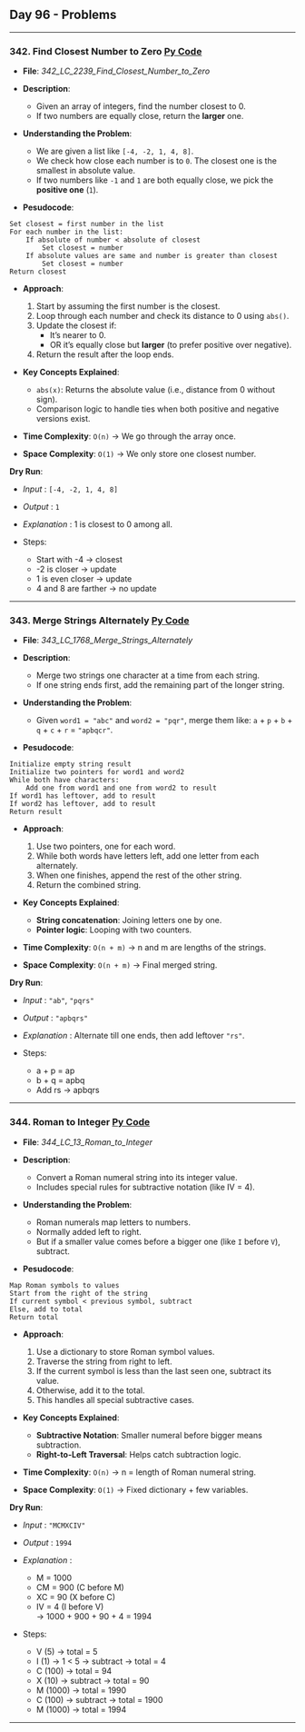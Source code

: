 
## Day 96 - Problems

---

### 342. **Find Closest Number to Zero** [Py Code](./_342_LC_2239_Find_Closest_Number_to_Zero.py)

- **File**: _342_LC_2239_Find_Closest_Number_to_Zero_  
- **Description**:  
  - Given an array of integers, find the number closest to 0.
  - If two numbers are equally close, return the **larger** one.

- **Understanding the Problem**:  
  - We are given a list like `[-4, -2, 1, 4, 8]`.
  - We check how close each number is to `0`. The closest one is the smallest in absolute value.
  - If two numbers like `-1` and `1` are both equally close, we pick the **positive one** (`1`).

- **Pesudocode**:
```
Set closest = first number in the list
For each number in the list:
    If absolute of number < absolute of closest
        Set closest = number
    If absolute values are same and number is greater than closest
        Set closest = number
Return closest
```

- **Approach**:  
  1. Start by assuming the first number is the closest.
  2. Loop through each number and check its distance to 0 using `abs()`.
  3. Update the closest if:
     - It’s nearer to 0.
     - OR it’s equally close but **larger** (to prefer positive over negative).
  4. Return the result after the loop ends.

- **Key Concepts Explained**:  
  - `abs(x)`: Returns the absolute value (i.e., distance from 0 without sign).
  - Comparison logic to handle ties when both positive and negative versions exist.

- **Time Complexity**: `O(n)` → We go through the array once.
- **Space Complexity**: `O(1)` → We only store one closest number.

**Dry Run**:
- *Input* : `[-4, -2, 1, 4, 8]`
- *Output* : `1`
- *Explanation* : 1 is closest to 0 among all.

- Steps:
  - Start with -4 → closest
  - -2 is closer → update
  - 1 is even closer → update
  - 4 and 8 are farther → no update

---

### 343. **Merge Strings Alternately** [Py Code](./_343_LC_1768_Merge_Strings_Alternately.py)

- **File**: _343_LC_1768_Merge_Strings_Alternately_  
- **Description**:  
  - Merge two strings one character at a time from each string.
  - If one string ends first, add the remaining part of the longer string.

- **Understanding the Problem**:  
  - Given `word1 = "abc"` and `word2 = "pqr"`, merge them like: `a` + `p` + `b` + `q` + `c` + `r` = `"apbqcr"`.

- **Pesudocode**:
```
Initialize empty string result
Initialize two pointers for word1 and word2
While both have characters:
    Add one from word1 and one from word2 to result
If word1 has leftover, add to result
If word2 has leftover, add to result
Return result
```

- **Approach**:  
  1. Use two pointers, one for each word.
  2. While both words have letters left, add one letter from each alternately.
  3. When one finishes, append the rest of the other string.
  4. Return the combined string.

- **Key Concepts Explained**:  
  - **String concatenation**: Joining letters one by one.
  - **Pointer logic**: Looping with two counters.

- **Time Complexity**: `O(n + m)` → n and m are lengths of the strings.
- **Space Complexity**: `O(n + m)` → Final merged string.

**Dry Run**:
- *Input* : `"ab"`, `"pqrs"`
- *Output* : `"apbqrs"`
- *Explanation* : Alternate till one ends, then add leftover `"rs"`.

- Steps:
  - a + p = ap
  - b + q = apbq
  - Add rs → apbqrs

---

### 344. **Roman to Integer** [Py Code](./_344_LC_13_Roman_to_Integer.py)

- **File**: _344_LC_13_Roman_to_Integer_  
- **Description**:  
  - Convert a Roman numeral string into its integer value.
  - Includes special rules for subtractive notation (like IV = 4).

- **Understanding the Problem**:  
  - Roman numerals map letters to numbers.
  - Normally added left to right.
  - But if a smaller value comes before a bigger one (like `I` before `V`), subtract.

- **Pesudocode**:
```
Map Roman symbols to values
Start from the right of the string
If current symbol < previous symbol, subtract
Else, add to total
Return total
```

- **Approach**:  
  1. Use a dictionary to store Roman symbol values.
  2. Traverse the string from right to left.
  3. If the current symbol is less than the last seen one, subtract its value.
  4. Otherwise, add it to the total.
  5. This handles all special subtractive cases.

- **Key Concepts Explained**:  
  - **Subtractive Notation**: Smaller numeral before bigger means subtraction.
  - **Right-to-Left Traversal**: Helps catch subtraction logic.

- **Time Complexity**: `O(n)` → n = length of Roman numeral string.
- **Space Complexity**: `O(1)` → Fixed dictionary + few variables.

**Dry Run**:
- *Input* : `"MCMXCIV"`
- *Output* : `1994`
- *Explanation* :  
  - M = 1000  
  - CM = 900 (C before M)  
  - XC = 90 (X before C)  
  - IV = 4 (I before V)  
  → 1000 + 900 + 90 + 4 = 1994

- Steps:
  - V (5) → total = 5
  - I (1) → 1 < 5 → subtract → total = 4
  - C (100) → total = 94
  - X (10) → subtract → total = 90
  - M (1000) → total = 1990
  - C (100) → subtract → total = 1900
  - M (1000) → total = 1994

---

